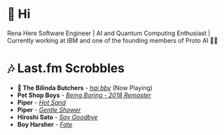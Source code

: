 # 👋 Hi

Rena Here
Software Engineer | AI and Quantum Computing Enthusiast | Currently working at IBM and one of the founding members of Proto AI 🤖💪

# 🎶 Last.fm Scrobbles

- **🎵 The Bilinda Butchers** - *[hai bby](https://www.last.fm/music/The+Bilinda+Butchers/_/hai+bby)* (Now Playing)
- **Pet Shop Boys** - *[Being Boring - 2018 Remaster](https://www.last.fm/music/Pet+Shop+Boys/_/Being+Boring+-+2018+Remaster)*
- **Piper** - *[Hot Sand](https://www.last.fm/music/Piper/_/Hot+Sand)*
- **Piper** - *[Gentle Shower](https://www.last.fm/music/Piper/_/Gentle+Shower)*
- **Hiroshi Sato** - *[Say Goodbye](https://www.last.fm/music/Hiroshi+Sato/_/Say+Goodbye)*
- **Boy Harsher** - *[Fate](https://www.last.fm/music/Boy+Harsher/_/Fate)*
